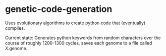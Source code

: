 # genetic-code-generation
Uses evolutionary algorithms to create python code that (eventually) compiles.

Current state: Generates python keywords from random characters over the course of roughly 1200-1300 cycles, saves each genome to a file called X.genome.

